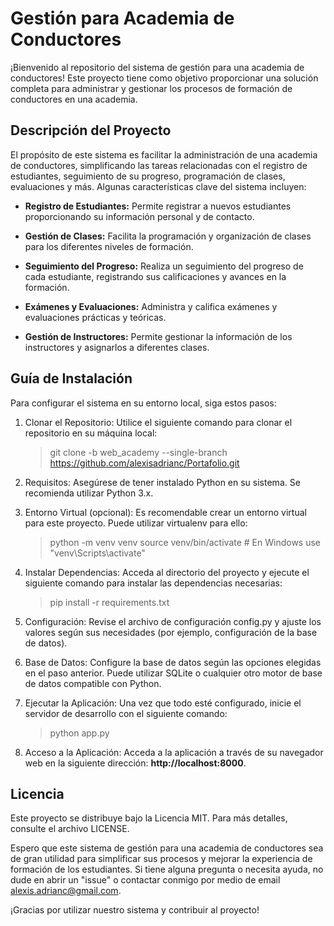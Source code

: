 # Gestión para Academia de Conductores
¡Bienvenido al repositorio del sistema de gestión para una academia de conductores! Este proyecto tiene como objetivo proporcionar una solución completa para administrar y gestionar los procesos de formación de conductores en una academia.

## Descripción del Proyecto
El propósito de este sistema es facilitar la administración de una academia de conductores, simplificando las tareas relacionadas con el registro de estudiantes, seguimiento de su progreso, programación de clases, evaluaciones y más. Algunas características clave del sistema incluyen:

- **Registro de Estudiantes:** Permite registrar a nuevos estudiantes proporcionando su información personal y de contacto.

- **Gestión de Clases:** Facilita la programación y organización de clases para los diferentes niveles de formación.

- **Seguimiento del Progreso:** Realiza un seguimiento del progreso de cada estudiante, registrando sus calificaciones y avances en la formación.

- **Exámenes y Evaluaciones:** Administra y califica exámenes y evaluaciones prácticas y teóricas.

- **Gestión de Instructores:** Permite gestionar la información de los instructores y asignarlos a diferentes clases.

## Guía de Instalación
Para configurar el sistema en su entorno local, siga estos pasos:

1. Clonar el Repositorio: Utilice el siguiente comando para clonar el repositorio en su máquina local:

    >git clone -b web_academy --single-branch https://github.com/alexisadrianc/Portafolio.git
2. Requisitos: Asegúrese de tener instalado Python en su sistema. Se recomienda utilizar Python 3.x.

3. Entorno Virtual (opcional): Es recomendable crear un entorno virtual para este proyecto. Puede utilizar virtualenv para ello:

    >python -m venv venv
    >source venv/bin/activate  # En Windows use "venv\Scripts\activate"
4. Instalar Dependencias: Acceda al directorio del proyecto y ejecute el siguiente comando para instalar las dependencias necesarias:

    >pip install -r requirements.txt
5. Configuración: Revise el archivo de configuración config.py y ajuste los valores según sus necesidades (por ejemplo, configuración de la base de datos).

6. Base de Datos: Configure la base de datos según las opciones elegidas en el paso anterior. Puede utilizar SQLite o cualquier otro motor de base de datos compatible con Python.

7. Ejecutar la Aplicación: Una vez que todo esté configurado, inicie el servidor de desarrollo con el siguiente comando:

    >python app.py
8. Acceso a la Aplicación: Acceda a la aplicación a través de su navegador web en la siguiente dirección: **http://localhost:8000**.

## Licencia
Este proyecto se distribuye bajo la Licencia MIT. Para más detalles, consulte el archivo LICENSE.

Espero que este sistema de gestión para una academia de conductores sea de gran utilidad para simplificar sus procesos y mejorar la experiencia de formación de los estudiantes. Si tiene alguna pregunta o necesita ayuda, no dude en abrir un "issue" o contactar conmigo por medio de email alexis.adrianc@gmail.com.

¡Gracias por utilizar nuestro sistema y contribuir al proyecto!

